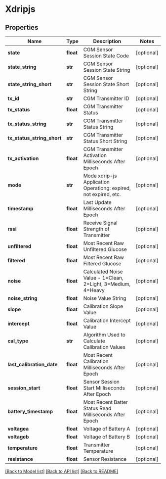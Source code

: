 # Xdripjs

## Properties
Name | Type | Description | Notes
------------ | ------------- | ------------- | -------------
**state** | **float** | CGM Sensor Session State Code | [optional] 
**state_string** | **str** | CGM Sensor Session State String | [optional] 
**state_string_short** | **str** | CGM Sensor Session State Short String | [optional] 
**tx_id** | **str** | CGM Transmitter ID | [optional] 
**tx_status** | **float** | CGM Transmitter Status | [optional] 
**tx_status_string** | **str** | CGM Transmitter Status String | [optional] 
**tx_status_string_short** | **str** | CGM Transmitter Status Short String | [optional] 
**tx_activation** | **float** | CGM Transmitter Activation Milliseconds After Epoch | [optional] 
**mode** | **str** | Mode xdrip-js Application Operationg: expired, not expired, etc. | [optional] 
**timestamp** | **float** | Last Update Milliseconds After Epoch | [optional] 
**rssi** | **float** | Receive Signal Strength of Transmitter | [optional] 
**unfiltered** | **float** | Most Recent Raw Unfiltered Glucose | [optional] 
**filtered** | **float** | Most Recent Raw Filtered Glucose | [optional] 
**noise** | **float** | Calculated Noise Value - 1&#x3D;Clean, 2&#x3D;Light, 3&#x3D;Medium, 4&#x3D;Heavy | [optional] 
**noise_string** | **float** | Noise Value String | [optional] 
**slope** | **float** | Calibration Slope Value | [optional] 
**intercept** | **float** | Calibration Intercept Value | [optional] 
**cal_type** | **str** | Algorithm Used to Calculate Calibration Values | [optional] 
**last_calibration_date** | **float** | Most Recent Calibration Milliseconds After Epoch | [optional] 
**session_start** | **float** | Sensor Session Start Milliseconds After Epoch | [optional] 
**battery_timestamp** | **float** | Most Recent Batter Status Read Milliseconds After Epoch | [optional] 
**voltagea** | **float** | Voltage of Battery A | [optional] 
**voltageb** | **float** | Voltage of Battery B | [optional] 
**temperature** | **float** | Transmitter Temperature | [optional] 
**resistance** | **float** | Sensor Resistance | [optional] 

[[Back to Model list]](../README.md#documentation-for-models) [[Back to API list]](../README.md#documentation-for-api-endpoints) [[Back to README]](../README.md)

